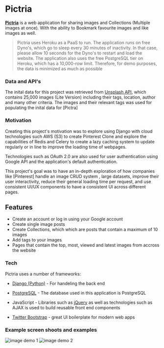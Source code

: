 # Pictria

**[Pictria]** is a web application for sharing images and Collections (Multiple images at once). With the ability to Bookmark favourite images and like images as well.

> Pictria uses Heroku as a PaaS to run. The application runs on free Dyno's, which 
> go to sleep every 30 minutes of inactivity. In that case, please allow 10 seconds for the Dyno's to restart and load the website.
> The application also uses the free PostgreSQL tier on Heroku, which has a 10,000-row limit. Therefore, for demo purposes, the data is minimized as much as possible

### Data and API's

The inital data for this project was retrieved from [Unsplash API], which contains 25,000 images (Lite Version) including their tags, location, author and many other criteria.
The images and their relevant tags was used for populating the inital data for [Pictra]

### Motivation

Creating this project's motivation was to explore using Django with cloud technologies such AWS (S3) to create Pinterest Clone and explore the capabilities of Redis and Celery to create a lazy caching system to update regularly or in line to improve the loading time of webpages.

Technologies such as OAuth 2.0 are also used for user authentication using Google API and the application's default authentication.

This project's goal was to have an in-depth exploration of how companies like [Pinterest] handle an image CRUD system , large datasets, improve their user interactivity, reduce their general loading time per request, and use consistent UI/UX components to have a consistent UI across different pages.

## Features
  - Create an account or log in using your Google account
  - Create single image posts 
  - Create Collections, which which are posts that contain a maximum of 10 images
  - Add tags to your images 
  - Pages that contain the top, most, viewed and latest images from accross the website
  
### Tech

Pictria uses a number of frameworks:

* [Django (Python)] - For handeling the back end
* [PostgreSQL] - The database used in this application is PostgreSQL
* JavaScript - Libraries such as [jQuery] as well as technologies such as AJAX is used to build reusable front end components
* [Twitter Bootstrap] - great UI boilerplate for modern web apps


   [pictria]: <https://pictria.herokuapp.com>
   [Django (Python)]: <https://www.djangoproject.com/>
   [PostgreSQL]: <https://www.djangoproject.com/>
   [Unsplash API]: <https://unsplash.com/developers>
   [Twitter Bootstrap]: <http://twitter.github.com/bootstrap/>
   [jQuery]: <http://jquery.com>
   
### Example screen shoots and examples

![image demo 1]()
![image demo 2]()
